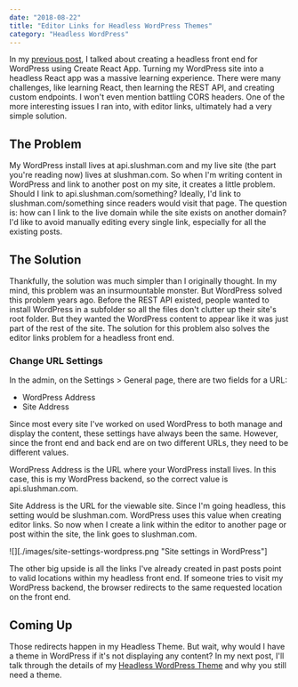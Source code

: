 ```yaml
---
date: "2018-08-22"
title: "Editor Links for Headless WordPress Themes"
category: "Headless WordPress"
---
```


In my [previous post](https://www.slushman.com/post/headless-wordpress-create-react-app), I talked about creating a headless front end for WordPress using Create React App. Turning my WordPress site into a headless React app was a massive learning experience. There were many challenges, like learning React, then learning the REST API, and creating custom endpoints. I won't even mention battling CORS headers. One of the more interesting issues I ran into, with editor links, ultimately had a very simple solution.

## The Problem

My WordPress install lives at api.slushman.com and my live site (the part you're reading now) lives at slushman.com. So when I'm writing content in WordPress and link to another post on my site, it creates a little problem. Should I link to api.slushman.com/something? Ideally, I'd link to slushman.com/something since readers would visit that page. The question is: how can I link to the live domain while the site exists on another domain? I'd like to avoid manually editing every single link, especially for all the existing posts.

## The Solution

Thankfully, the solution was much simpler than I originally thought. In my mind, this problem was an insurmountable monster. But WordPress solved this problem years ago. Before the REST API existed, people wanted to install WordPress in a subfolder so all the files don't clutter up their site's root folder. But they wanted the WordPress content to appear like it was just part of the rest of the site. The solution for this problem also solves the editor links problem for a headless front end.

### Change URL Settings

In the admin, on the Settings &gt; General page, there are two fields for a URL:

* WordPress Address
* Site Address

Since most every site I've worked on used WordPress to both manage and display the content, these settings have always been the same. However, since the front end and back end are on two different URLs, they need to be different values.

WordPress Address is the URL where your WordPress install lives. In this case, this is my WordPress backend, so the correct value is api.slushman.com.

Site Address is the URL for the viewable site. Since I'm going headless, this setting would be slushman.com. WordPress uses this value when creating editor links. So now when I create a link within the editor to another page or post within the site, the link goes to slushman.com.

![][./images/site-settings-wordpress.png "Site settings in WordPress"]

The other big upside is all the links I've already created in past posts point to valid locations within my headless front end. If someone tries to visit my WordPress backend, the browser redirects to the same requested location on the front end.

## Coming Up

Those redirects happen in my Headless Theme. But wait, why would I have a theme in WordPress if it's not displaying any content? In my next post, I'll talk through the details of my [Headless WordPress Theme](https://www.slushman.com/post/headless-theme-for-wordpress) and why you still need a theme.
